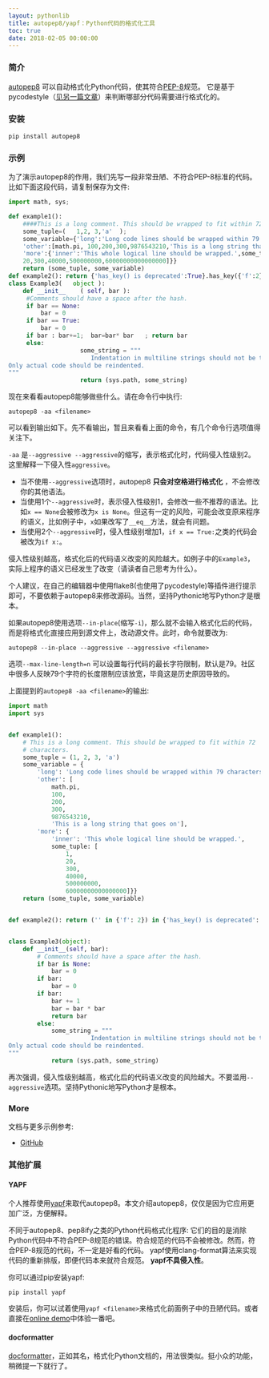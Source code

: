 ```yaml
---
layout: pythonlib
title: autopep8/yapf：Python代码的格式化工具
toc: true
date: 2018-02-05 00:00:00
---
```


### 简介

[autopep8][github] 可以自动格式化Python代码，使其符合[PEP-8][pep8]规范。 它是基于pycodestyle（[见另一篇文章][pycodestyle]）来判断哪部分代码需要进行格式化的。


### 安装

    pip install autopep8

### 示例

为了演示autopep8的作用，我们先写一段非常丑陋、不符合PEP-8标准的代码。
比如下面这段代码，请复制保存为文件:

``` python
import math, sys;

def example1():
    ####This is a long comment. This should be wrapped to fit within 72 characters.
    some_tuple=(   1,2, 3,'a'  );
    some_variable={'long':'Long code lines should be wrapped within 79 characters.',
    'other':[math.pi, 100,200,300,9876543210,'This is a long string that goes on'],
    'more':{'inner':'This whole logical line should be wrapped.',some_tuple:[1,
    20,300,40000,500000000,60000000000000000]}}
    return (some_tuple, some_variable)
def example2(): return {'has_key() is deprecated':True}.has_key({'f':2}.has_key(''));
class Example3(   object ):
    def __init__    ( self, bar ):
     #Comments should have a space after the hash.
     if bar == None:
         bar = 0
     if bar == True:
         bar = 0
     if bar : bar+=1;  bar=bar* bar   ; return bar
     else:
                    some_string = """
                       Indentation in multiline strings should not be touched.
Only actual code should be reindented.
"""
                    return (sys.path, some_string)
```

现在来看看autopep8能够做些什么。请在命令行中执行:

    autopep8 -aa <filename>

可以看到输出如下。先不看输出，暂且来看看上面的命令，有几个命令行选项值得关注下。

`-aa` 是`--aggressive --aggressive`的缩写，表示格式化时，代码侵入性级别2。这里解释一下侵入性`aggressive`。

* 当不使用`--aggressive`选项时，autopep8 **只会对空格进行格式化** ，不会修改你的其他语法。
* 当使用1个`--aggressive`时，表示侵入性级别1，会修改一些不推荐的语法。比如`x == None`会被修改为`x is None`。但这有一定的风险，可能会改变原来程序的语义，比如例子中，`x`如果改写了`__eq__`方法，就会有问题。
* 当使用2个`--aggressive`时，侵入性级别增加1，`if x == True:`之类的代码会被改为`if x:`。

侵入性级别越高，格式化后的代码语义改变的风险越大。如例子中的`Example3`，实际上程序的语义已经发生了改变（请读者自己思考为什么）。

个人建议，在自己的编辑器中使用flake8(也使用了pycodestyle)等插件进行提示即可，不要依赖于autopep8来修改源码。当然，坚持Pythonic地写Python才是根本。

如果autopep8使用选项`--in-place`(缩写`-i`)，那么就不会输入格式化后的代码，而是将格式化直接应用到源文件上，改动源文件。此时，命令就要改为:
    
    autopep8 --in-place --aggressive --aggressive <filename>

选项`--max-line-length=n` 可以设置每行代码的最长字符限制，默认是79。社区中很多人反映79个字符的长度限制应该放宽，毕竟这是历史原因导致的。

上面提到的`autopep8 -aa <filename>`的输出:

``` python
import math
import sys


def example1():
    # This is a long comment. This should be wrapped to fit within 72
    # characters.
    some_tuple = (1, 2, 3, 'a')
    some_variable = {
        'long': 'Long code lines should be wrapped within 79 characters.',
        'other': [
            math.pi,
            100,
            200,
            300,
            9876543210,
            'This is a long string that goes on'],
        'more': {
            'inner': 'This whole logical line should be wrapped.',
            some_tuple: [
                1,
                20,
                300,
                40000,
                500000000,
                60000000000000000]}}
    return (some_tuple, some_variable)


def example2(): return ('' in {'f': 2}) in {'has_key() is deprecated': True};


class Example3(object):
    def __init__(self, bar):
        # Comments should have a space after the hash.
        if bar is None:
            bar = 0
        if bar:
            bar = 0
        if bar:
            bar += 1
            bar = bar * bar
            return bar
        else:
            some_string = """
                       Indentation in multiline strings should not be touched.
Only actual code should be reindented.
"""
            return (sys.path, some_string)
```

再次强调，侵入性级别越高，格式化后的代码语义改变的风险越大。不要滥用`--aggressive`选项。坚持Pythonic地写Python才是根本。

### More

文档与更多示例参考:
* [GitHub][github]

### 其他扩展

#### YAPF

个人推荐使用[yapf][yapf]来取代autopep8。本文介绍autopep8，仅仅是因为它应用更加广泛，方便解释。

不同于autopep8、pep8ify之类的Python代码格式化程序: 它们的目的是消除Python代码中不符合PEP-8规范的错误。符合规范的代码不会被修改。然而，符合PEP-8规范的代码，不一定是好看的代码。
yapf使用clang-format算法来实现代码的重新排版，即便代码本来就符合规范。
**yapf不具侵入性**。

你可以通过pip安装yapf:

    pip install yapf

安装后，你可以试着使用`yapf <filename>`来格式化前面例子中的丑陋代码。或者直接在[online demo][yapf-online]中体验一番吧。

#### docformatter

[docformatter][docformatter]，正如其名，格式化Python文档的，用法很类似。挺小众的功能，稍微提一下就行了。


[pycodestyle]: ./pycodestyle.html
[pep8]: https://www.python.org/dev/peps/pep-0008/
[github]: https://github.com/hhatto/autopep8
[yapf]: https://github.com/google/yapf
[yapf-online]: https://yapf.now.sh/
[docformatter]: https://github.com/myint/docformatter
